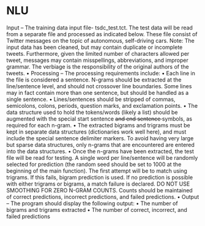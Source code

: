 # NLU

Input – The training data input file- tsdc_test.tct.
The test data will be read from a separate file and processed as indicated below. These file consist of Twitter
messages on the topic of autonomous, self-driving cars. Note: The input data has been cleaned, but may
contain duplicate or incomplete tweets. Furthermore, given the limited number of characters allowed per
tweet, messages may contain misspellings, abbreviations, and improper grammar. The verbiage is the
responsibility of the original authors of the tweets.
• Processing – The processing requirements include:
• Each line in the file is considered a sentence. N-grams should be extracted at the line/sentence level,
and should not crossover line boundaries. Some lines may in fact contain more than one sentence, but
should be handled as a single sentence.
• Lines/sentences should be stripped of commas, semicolons, colons, periods, question marks, and
exclamation points.
• The data structure used to hold the tokens/words (likely a list) should be augmented with the special
start sentence <s> and end sentence </s> symbols, as required for each n-gram.
• The extracted bigrams and trigrams must be kept in separate data structures (dictionaries work well
here), and must include the special sentence delimiter markers. To avoid having very large but sparse
data structures, only n-grams that are encountered are entered into the data structures.
• Once the n-grams have been extracted, the test file will be read for testing. A single word per
line/sentence will be randomly selected for prediction (the random seed should be set to 1000 at the
beginning of the main function). The first attempt will be to match using trigrams. If this fails, bigram
prediction is used. If no prediction is possible with either trigrams or bigrams, a match failure is
declared. DO NOT USE SMOOTHING FOR ZERO N-GRAM COUNTS. Counts should be maintained of
correct predictions, incorrect predictions, and failed predictions.
• Output – The program should display the following output:
• The number of bigrams and trigrams extracted
• The number of correct, incorrect, and failed predictions
